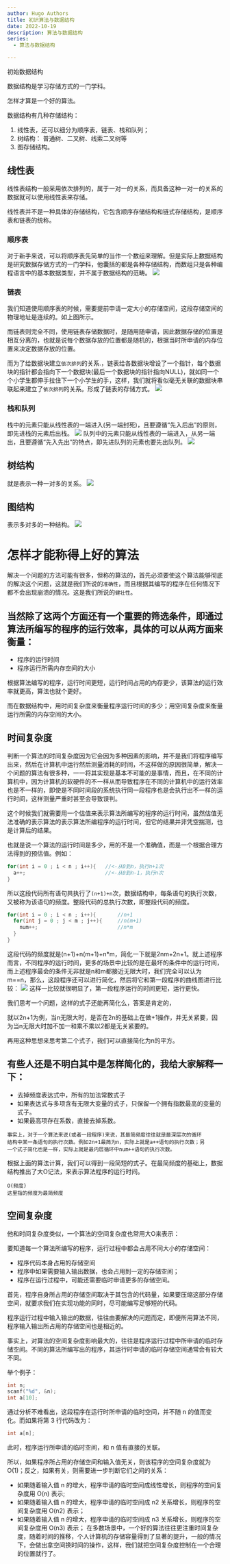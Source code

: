 ```yaml
---
author: Hugo Authors
title: 初识算法与数据结构
date: 2022-10-19
description: 算法与数据结构
series:
  - 算法与数据结构

---
```


初始数据结构

数据结构是学习存储方式的一门学科。

怎样才算是一个好的算法。
<!--more-->
数据结构有几种存储结构：
1. 线性表，还可以细分为顺序表，链表、栈和队列；
2. 树结构： 普通树、二叉树、线索二叉树等
3. 图存储结构。

## 线性表
线性表结构一般采用依次排列的，属于一对一的关系，而具备这种一对一的关系的数据就可以使用线性表来存储。

线性表并不是一种具体的存储结构，它包含顺序存储结构和链式存储结构，是顺序表和链表的统称。
### 顺序表
对于新手来说，可以将顺序表先简单的当作一个数组来理解。但是实际上数据结构是研究数据存储方式的一门学科，他囊括的都是各种存储结构，而数组只是各种编程语言中的基本数据类型，并不属于数据结构的范畴。
![](/images/顺序表结构.jpg)
### 链表
我们知道使用顺序表的时候，需要提前申请一定大小的存储空间，这段存储空间的物理地址是连续的。如上图所示。

而链表则完全不同，使用链表存储数据时，是随用随申请，因此数据存储的位置是相互分离的，也就是说每个数据存放的位置都是随机的，根据当时所申请的内存位置来决定数据存放的位置。

而为了给数据块建立`依次排列`的关系.，链表给各数据块增设了一个指针，每个数据块的指针都会指向下一个数据块(最后一个数据块的指针指向NULL)，就如同一个个小学生都伸手拉住下一个小学生的手，这样，我们就将看似毫无关联的数据块串联起来建立了`依次排列`的关系。形成了链表的存储方式。
![](/images/链表结构.jpg)

### 栈和队列
栈中的元素只能从线性表的一端进入(另一端封死)，且要遵循“先入后出”的原则，即先进栈的元素后出栈。
![](/images/栈结构.jpg)
队列中的元素只能从线性表的一端进入，从另一端出，且要遵循“先入先出”的特点，即先进队列的元素也要先出队列。
![](/images/队列结构.jpg)

## 树结构
就是表示一种一对多的关系。
![](/images/树结构.jpg)
## 图结构
表示多对多的一种结构。
![](/images/图存储结构.jpg)

# 怎样才能称得上好的算法
解决一个问题的方法可能有很多，但称的算法的，首先必须要使这个算法能够彻底的解决这个问题，这就是我们所说的`准确性`，而且根据其编写的程序在任何情况下都不会出现崩溃的情况。这是我们所说的`健壮性`。

当然除了这两个方面还有一个重要的筛选条件，即通过算法所编写的程序的运行效率，具体的可以从两方面来衡量：
-
- 程序的运行时间
- 程序运行所需内存空间的大小

根据算法编写的程序，运行时间更短，运行时间占用的内存更少，该算法的运行效率就更高，算法也就个更好。

而在数据结构中，用时间复杂度来衡量程序运行时间的多少；用空间复杂度来衡量运行所需的内存空间的大小。

## 时间复杂度
判断一个算法的时间复杂度因为它会因为多种因素的影响，并不是我们将程序编写出来，然后在计算机中运行然后测量消耗的时间，不这样做的原因很简单，解决一个问题的算法有很多种，一一将其实现是基本不可能的是事情，而且，在不同的计算机中，因为计算机的软硬件的不一样从而导致程序在不同的计算机中的运行效率也是不一样的，即使是不同时间段的系统执行同一段程序也是会执行出不一样的运行时间，这样测量严重时甚至会导致误判。

这个时候我们就需要用一个估值来表示算法所编写的程序的运行时间，虽然估值无法准确的表示算法的表示算法所编程序的运行时间，但它的结果并非凭空揣测，也是计算后的结果。

也就是说一个算法的运行时间是多少，用的不是一个准确值，而是一个根据合理方法得到的预估值。例如：
```c
for(int i = 0 ; i < n ; i++){   //<-从0到n，执行n+1次
  a++;                          //<-从0到n-1，执行n次
}
```
所以这段代码所有语句共执行了`(n+1)+n`次，数据结构中，每条语句的执行次数，又被称为该语句的频度。整段代码的总执行次数，即整段代码的频度。
```c
for(int i = 0 ; i < n ; i++){       //n+1
  for(int j = 0 ; j < m ; j++){     //n(m+1)
    num++;                          //n*m
  }
}
```
这段代码的频度就是(n+1)+n(m+1)+n*m，简化一下就是2nm+2n+1。就上述程序而言，不同程序的运行时间，更多的场景中比较的是在最坏的条件中的运行时间，而上述程序最会的条件无非就是n和m都接近无限大时，我们完全可以认为m==n，那么，这段程序还可以进行简化，然后将它和第一段程序的曲线图进行比较：
![](/images/不同程序运行时间比较.jpg)
这样一比较就很明显了，第一段程序运行的时间更短，运行更快。

我们思考一个问题，这样的式子还能再简化么，答案是肯定的，

就以2n+1为例，当n无限大时，是否在2n的基础上在做+1操作，并无关紧要，因为当n无限大时加不加一和乘不乘以2都是无关紧要的。

再用这种思想来思考第二个式子，我们可以直接简化为n的平方。

有些人还是不明白其中是怎样简化的，我给大家解释一下：
-
- 去掉频度表达式中，所有的加法常数式子
- 如果表达式与多项含有无限大变量的式子，只保留一个拥有指数最高的变量的式子。
- 如果最高项存在系数，直接去掉系数。

```
事实上，对于一个算法来说(或者一段程序)来说，其最简频度往往就是最深层次的循环
结构中某一条语句的执行次数。例如2n+1最简为n，实际上就是a++语句的执行次数；另
一个式子简化也是一样，实际上就是最内层循环中num++语句的执行次数。
```

根据上面的算法计算，我们可以得到一段简短的式子。在最简频度的基础上，数据结构推出了大O记法，来表示算法程序的运行时间。
```
O(频度)
这里指的频度为最简频度
```
## 空间复杂度
他和时间复杂度类似，一个算法的空间复杂度也常用大O来表示：

要知道每一个算法所编写的程序，运行过程中都会占用不同大小的存储空间：
- 程序代码本身占用的存储空间
- 程序中如果需要输入输出数据，也会占用到一定的存储空间；
- 程序在运行过程中，可能还需要临时申请更多的存储空间。

首先，程序自身所占用的存储空间取决于其包含的代码量，如果要压缩这部分存储空间，就要求我们在实现功能的同时，尽可能编写足够短的代码。

程序运行过程中输入输出的数据，往往由要解决的问题而定，即便所用算法不同，程序输入输出所占用的存储空间也是相近的。

事实上，对算法的空间复杂度影响最大的，往往是程序运行过程中所申请的临时存储空间。不同的算法所编写出的程序，其运行时申请的临时存储空间通常会有较大不同。

举个例子：
```c
int n;
scanf("%d", &n);
int a[10];
```
通过分析不难看出，这段程序在运行时所申请的临时空间，并不随 n 的值而变化。而如果将第 3 行代码改为：
```c
int a[n];
```
此时，程序运行所申请的临时空间，和 n 值有直接的关联。

所以，如果程序所占用的存储空间和输入值无关，则该程序的空间复杂度就为 O(1)；反之，如果有关，则需要进一步判断它们之间的关系：
- 如果随着输入值 n 的增大，程序申请的临时空间成线性增长，则程序的空间复杂度用 O(n) 表示;
- 如果随着输入值 n 的增大，程序申请的临时空间成 n2 关系增长，则程序的空间复杂度用 O(n2) 表示；
- 如果随着输入值 n 的增大，程序申请的临时空间成 n3 关系增长，则程序的空间复杂度用 O(n3) 表示；
在多数场景中，一个好的算法往往更注重时间复杂度，随着时间的推移，个人计算机的存储容量得到了显著的提升，一般的情况下，会做出拿空间换时间的操作，这样，我们就把空间复杂度控制在一个合理的位置就行了。

